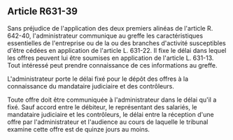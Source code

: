 Article R631-39
----
Sans préjudice de l'application des deux premiers alinéas de l'article R.
642-40, l'administrateur communique au greffe les caractéristiques essentielles
de l'entreprise ou de la ou des branches d'activité susceptibles d'être cédées
en application de l'article L. 631-22. Il fixe le délai dans lequel les offres
peuvent lui être soumises en application de l'article L. 631-13. Tout intéressé
peut prendre connaissance de ces informations au greffe.

L'administrateur porte le délai fixé pour le dépôt des offres à la connaissance
du mandataire judiciaire et des contrôleurs.

Toute offre doit être communiquée à l'administrateur dans le délai qu'il a fixé.
Sauf accord entre le débiteur, le représentant des salariés, le mandataire
judiciaire et les contrôleurs, le délai entre la réception d'une offre par
l'administrateur et l'audience au cours de laquelle le tribunal examine cette
offre est de quinze jours au moins.
